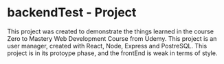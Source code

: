 # backendTest - Project
This project was created to demonstrate the things learned in the course Zero to Mastery Web Development Course from Udemy. This project is an user manager, created with React, Node, Express and PostreSQL. This project is in its protoype phase, and the frontEnd is weak in terms of style.
